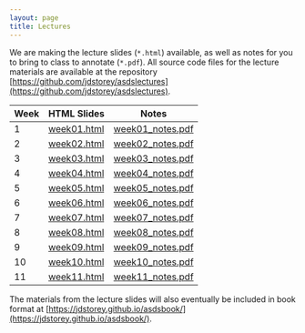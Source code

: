 ```yaml
---
layout: page
title: Lectures
---
```


We are making the lecture slides (`*.html`) available, as well as notes for you to bring to class to annotate (`*.pdf`).  All source code files for the lecture materials are available at the repository [https://github.com/jdstorey/asdslectures](https://github.com/jdstorey/asdslectures).  


Week | HTML Slides | Notes
-----|-------------| -----
1 | [week01.html](https://jdstorey.github.io/asdslectures/week01.html) | [week01_notes.pdf](https://jdstorey.github.io/asdslectures/week01_notes.pdf)
2 | [week02.html](https://jdstorey.github.io/asdslectures/week02.html) | [week02_notes.pdf](https://jdstorey.github.io/asdslectures/week02_notes.pdf)
3 | [week03.html](https://jdstorey.github.io/asdslectures/week03.html) | [week03_notes.pdf](https://jdstorey.github.io/asdslectures/week03_notes.pdf)
4 | [week04.html](https://jdstorey.github.io/asdslectures/week04.html) | [week04_notes.pdf](https://jdstorey.github.io/asdslectures/week04_notes.pdf)
5 | [week05.html](https://jdstorey.github.io/asdslectures/week05.html) | [week05_notes.pdf](https://jdstorey.github.io/asdslectures/week05_notes.pdf)
6 | [week06.html](https://jdstorey.github.io/asdslectures/week06.html) | [week06_notes.pdf](https://jdstorey.github.io/asdslectures/week06_notes.pdf)
7 | [week07.html](https://jdstorey.github.io/asdslectures/week07.html) | [week07_notes.pdf](https://jdstorey.github.io/asdslectures/week07_notes.pdf)
8 | [week08.html](https://jdstorey.github.io/asdslectures/week08.html) | [week08_notes.pdf](https://jdstorey.github.io/asdslectures/week08_notes.pdf)
9 | [week09.html](https://jdstorey.github.io/asdslectures/week09.html) | [week09_notes.pdf](https://jdstorey.github.io/asdslectures/week09_notes.pdf)
10 | [week10.html](https://jdstorey.github.io/asdslectures/week10.html) | [week10_notes.pdf](https://jdstorey.github.io/asdslectures/week10_notes.pdf)
11 | [week11.html](https://jdstorey.github.io/asdslectures/week11.html) | [week11_notes.pdf](https://jdstorey.github.io/asdslectures/week11_notes.pdf)


The materials from the lecture slides will also eventually be included in book format at [https://jdstorey.github.io/asdsbook/](https://jdstorey.github.io/asdsbook/).

